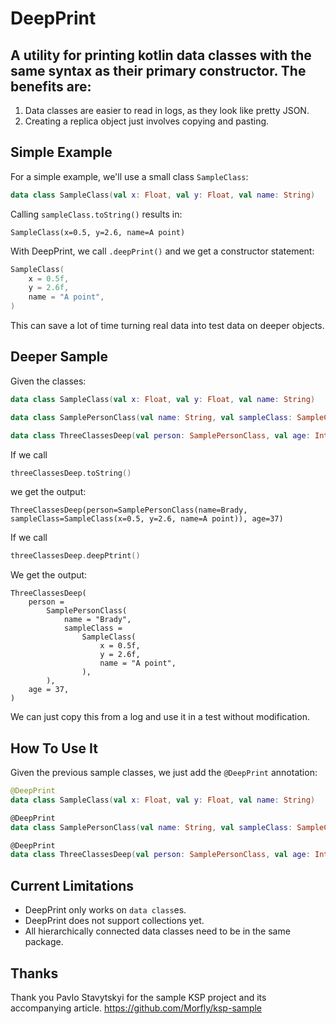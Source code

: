 # DeepPrint
## A utility for printing kotlin data classes with the same syntax as their primary constructor. The benefits are:

1. Data classes are easier to read in logs, as they look like pretty JSON.
2. Creating a replica object just involves copying and pasting.

## Simple Example
For a simple example, we'll use a small class `SampleClass`:
```kotlin
data class SampleClass(val x: Float, val y: Float, val name: String)
```
Calling `sampleClass.toString()` results in:

```text
SampleClass(x=0.5, y=2.6, name=A point)
``` 
With DeepPrint, we call `.deepPrint()` and we get a constructor statement:
```kotlin
SampleClass(
    x = 0.5f,
    y = 2.6f,
    name = "A point",
)
```

This can save a lot of time turning real data into test data on deeper objects.
## Deeper Sample
Given the classes:
```kotlin
data class SampleClass(val x: Float, val y: Float, val name: String)

data class SamplePersonClass(val name: String, val sampleClass: SampleClass)

data class ThreeClassesDeep(val person: SamplePersonClass, val age: Int)
```
If we call
```kotlin
threeClassesDeep.toString()
```
we get the output:
```text
ThreeClassesDeep(person=SamplePersonClass(name=Brady, sampleClass=SampleClass(x=0.5, y=2.6, name=A point)), age=37)
```

If we call 
```kotlin
threeClassesDeep.deepPtrint()
```
We get the output:
```text
ThreeClassesDeep(
    person = 
        SamplePersonClass(
            name = "Brady",
            sampleClass = 
                SampleClass(
                    x = 0.5f,
                    y = 2.6f,
                    name = "A point",
                ),
        ),
    age = 37,
)
```

We can just copy this from a log and use it in a test without modification.

## How To Use It
Given the previous sample classes, we just add the `@DeepPrint` annotation:
```kotlin
@DeepPrint
data class SampleClass(val x: Float, val y: Float, val name: String)

@DeepPrint
data class SamplePersonClass(val name: String, val sampleClass: SampleClass)

@DeepPrint
data class ThreeClassesDeep(val person: SamplePersonClass, val age: Int)
```

## Current Limitations
- DeepPrint only works on `data class`es.
- DeepPrint does not support collections yet.
- All hierarchically connected data classes need to be in the same package.

## Thanks
Thank you Pavlo Stavytskyi for the sample KSP project and its accompanying article.
https://github.com/Morfly/ksp-sample